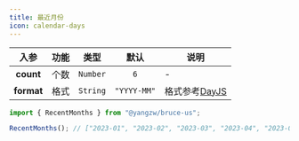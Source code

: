 ```yaml
---
title: 最近月份
icon: calendar-days
---
```


入参|功能|类型|默认|说明
:-:|:-:|:-:|:-:|-
**count**|个数|`Number`|`6`|-
**format**|格式|`String`|`"YYYY-MM"`|格式参考[DayJS](https://dayjs.gitee.io/docs/en/parse/string-format)

```js
import { RecentMonths } from "@yangzw/bruce-us";

RecentMonths(); // ["2023-01", "2023-02", "2023-03", "2023-04", "2023-05", "2023-06"]
```
